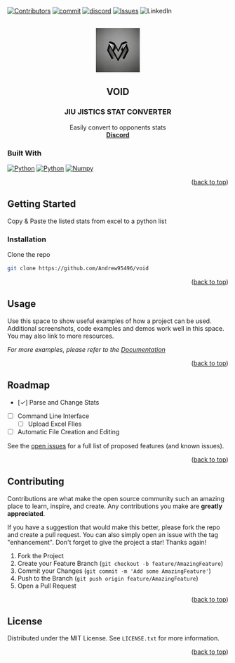 <!-- Improved compatibility of back to top link: See: https://github.com/othneildrew/Best-README-Template/pull/73 -->
<a name="readme-top"></a>
<!--
*** Thanks for checking out the Best-README-Template. If you have a suggestion
*** that would make this better, please fork the repo and create a pull request
*** or simply open an issue with the tag "enhancement".
*** Don't forget to give the project a star!
*** Thanks again! Now go create something AMAZING! :D
-->



<!-- PROJECT SHIELDS -->
<!--
*** I'm using markdown "reference style" links for readability.
*** Reference links are enclosed in brackets [ ] instead of parentheses ( ).
*** See the bottom of this document for the declaration of the reference variables
*** for contributors-url, forks-url, etc. This is an optional, concise syntax you may use.
*** https://www.markdownguide.org/basic-syntax/#reference-style-links
-->
[![Contributors][contributors-shield]][contributors-url]
[![commit][commit-shield]][commit-url]
[![discord][discord-shield]][discord-url]
[![Issues][issues-shield]][issues-url]
![LinkedIn][linkedin-shield]



<!-- PROJECT LOGO -->
<br />
<div align="center">
  <a href="https://jiujistics.netlify.app/">
    <img src="README_img/void-logo-1.jpg" alt="Logo" width="100" height="100">
  </a>

<h2 align="center">VOID</h2>
<h3 align="center">JIU JISTICS STAT CONVERTER</h3>

  <p align="center">
    Easily convert to opponents stats
    <br />
    <a href="https://discord.gg/jNpxBtdadw"><strong>Discord</strong></a>
    
</div>

### Built With


 [![Python][Python]][Python-url]
 [![Python][Pandas]][Pandas-url]
 [![Numpy][Numpy]][Pandas-url]


<p align="right">(<a href="#readme-top">back to top</a>)</p>



<!-- GETTING STARTED -->
## Getting Started
Copy & Paste the listed stats from excel to a python list

### Installation

 Clone the repo

   ```sh
   git clone https://github.com/Andrew95496/void
   ```

<p align="right">(<a href="#readme-top">back to top</a>)</p>



<!-- USAGE EXAMPLES -->
## Usage

Use this space to show useful examples of how a project can be used. Additional screenshots, code examples and demos work well in this space. You may also link to more resources.

_For more examples, please refer to the [Documentation](https://example.com)_

<p align="right">(<a href="#readme-top">back to top</a>)</p>



<!-- ROADMAP -->
## Roadmap

- [✓] Parse and Change Stats
- [ ] Command Line Interface
    - [ ] Upload Excel FIles
- [ ] Automatic File Creation and Editing

See the [open issues](https://github.com/Andrew95496/void/issues) for a full list of proposed features (and known issues).

<p align="right">(<a href="#readme-top">back to top</a>)</p>



<!-- CONTRIBUTING -->
## Contributing

Contributions are what make the open source community such an amazing place to learn, inspire, and create. Any contributions you make are **greatly appreciated**.

If you have a suggestion that would make this better, please fork the repo and create a pull request. You can also simply open an issue with the tag "enhancement".
Don't forget to give the project a star! Thanks again!

1. Fork the Project
2. Create your Feature Branch (`git checkout -b feature/AmazingFeature`)
3. Commit your Changes (`git commit -m 'Add some AmazingFeature'`)
4. Push to the Branch (`git push origin feature/AmazingFeature`)
5. Open a Pull Request

<p align="right">(<a href="#readme-top">back to top</a>)</p>



<!-- LICENSE -->
## License

Distributed under the MIT License. See `LICENSE.txt` for more information.

<p align="right">(<a href="#readme-top">back to top</a>)</p>




<!-- MARKDOWN LINKS & IMAGES -->
<!-- https://www.markdownguide.org/basic-syntax/#reference-style-links -->
[contributors-shield]: https://img.shields.io/github/contributors/Andrew95496/stat_converter?color=blue&style=for-the-badge
[contributors-url]: https://github.com/Andrew95496/stat_converter/graphs/contributors

[commit-shield]: https://img.shields.io/github/last-commit/Andrew95496/stat_converter?style=for-the-badge
[commit-url]: https://github.com/Andrew95496/stat_converter/commits/main

[discord-shield]: https://img.shields.io/discord/1062712419664801812?label=DISCORD&style=for-the-badge
[discord-url]: https://discord.gg/jNpxBtdadw

[issues-shield]: https://img.shields.io/github/issues/Andrew95496/stat_converter?style=for-the-badge
[issues-url]: https://github.com/Andrew95496/stat_converter/issues

[license-shield]: https://img.shields.io/github/license/


[linkedin-shield]: https://img.shields.io/github/languages/code-size/Andrew95496/stat_converter?color=black&style=for-the-badge
[product-screenshot]: images/screenshot.png




[Python]: https://img.shields.io/badge/Python-20232A?style=for-the-badge&logo=python&logoColor=61DAFB
[Python-url]: https://www.python.org/

[Pandas]: https://img.shields.io/badge/Pandas-20232A?style=for-the-badge&logo=pandas&logoColor=61DAFB
[Pandas-url]: https://pandas.pydata.org/

[Numpy]: https://img.shields.io/badge/Numpy-20232A?style=for-the-badge&logo=Numpy&logoColor=61DAFB
[Numpy-url]: https://numpy.org/